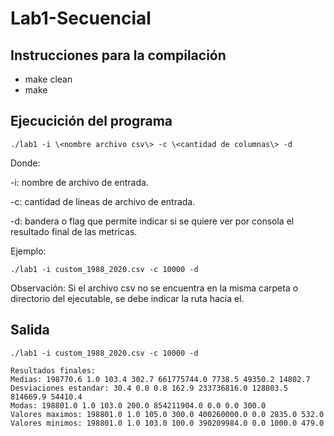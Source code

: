 # Lab1-Secuencial

## Instrucciones para la compilación

* make clean
* make

## Ejecucición del programa

```
./lab1 -i \<nombre archivo csv\> -c \<cantidad de columnas\> -d
```

Donde:

-i: nombre de archivo de entrada.

-c: cantidad de lineas de archivo de entrada.

-d: bandera o flag que permite indicar si se quiere ver por consola el resultado final de las metricas.

Ejemplo:

```
./lab1 -i custom_1988_2020.csv -c 10000 -d 
```

 Observación: Si el archivo csv no se encuentra en la misma carpeta o directorio del ejecutable, se debe indicar la ruta hacia el. 

## Salida

```
./lab1 -i custom_1988_2020.csv -c 10000 -d

Resultados finales:
Medias: 198770.6 1.0 103.4 302.7 661775744.0 7738.5 49350.2 14802.7 
Desviaciones estandar: 30.4 0.0 0.8 162.9 233736816.0 128803.5 814669.9 54410.4 
Modas: 198801.0 1.0 103.0 200.0 854211904.0 0.0 0.0 300.0 
Valores maximos: 198801.0 1.0 105.0 300.0 400260000.0 0.0 2835.0 532.0 
Valores minimos: 198801.0 1.0 103.0 100.0 390209984.0 0.0 1000.0 479.0
 ```
